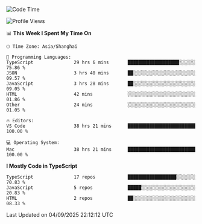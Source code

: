 <!--START_SECTION:waka-->
![Code Time](http://img.shields.io/badge/Code%20Time-8%2C258%20hrs%2046%20mins-blue)

![Profile Views](http://img.shields.io/badge/Profile%20Views-0-blue)

📊 **This Week I Spent My Time On** 

```text
🕑︎ Time Zone: Asia/Shanghai

💬 Programming Languages: 
TypeScript               29 hrs 6 mins       ███████████████████░░░░░░   75.86 % 
JSON                     3 hrs 40 mins       ██░░░░░░░░░░░░░░░░░░░░░░░   09.57 % 
JavaScript               3 hrs 28 mins       ██░░░░░░░░░░░░░░░░░░░░░░░   09.05 % 
HTML                     42 mins             ░░░░░░░░░░░░░░░░░░░░░░░░░   01.86 % 
Other                    24 mins             ░░░░░░░░░░░░░░░░░░░░░░░░░   01.05 % 

🔥 Editors: 
VS Code                  38 hrs 21 mins      █████████████████████████   100.00 % 

💻 Operating System: 
Mac                      38 hrs 21 mins      █████████████████████████   100.00 % 
```

**I Mostly Code in TypeScript** 

```text
TypeScript               17 repos            ██████████████████░░░░░░░   70.83 % 
JavaScript               5 repos             █████░░░░░░░░░░░░░░░░░░░░   20.83 % 
HTML                     2 repos             ██░░░░░░░░░░░░░░░░░░░░░░░   08.33 % 
```




 Last Updated on 04/09/2025 22:12:12 UTC
<!--END_SECTION:waka-->
